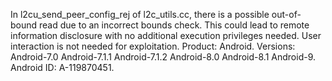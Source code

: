 In l2cu_send_peer_config_rej of l2c_utils.cc, there is a possible out-of-bound read due to an incorrect bounds check. This could lead to remote information disclosure with no additional execution privileges needed. User interaction is not needed for exploitation. Product: Android. Versions: Android-7.0 Android-7.1.1 Android-7.1.2 Android-8.0 Android-8.1 Android-9. Android ID: A-119870451.